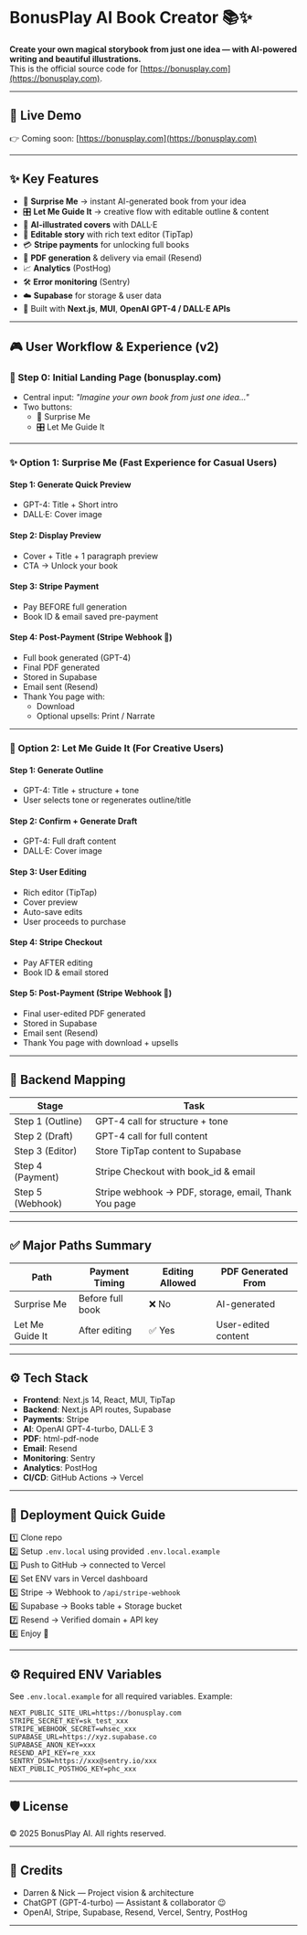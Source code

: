 
# BonusPlay AI Book Creator 📚✨

**Create your own magical storybook from just one idea — with AI-powered writing and beautiful illustrations.**  
This is the official source code for [https://bonusplay.com](https://bonusplay.com).

---

## 🚀 Live Demo

👉 Coming soon: [https://bonusplay.com](https://bonusplay.com)

---

## ✨ Key Features

- 🔮 **Surprise Me** → instant AI-generated book from your idea
- 🎛️ **Let Me Guide It** → creative flow with editable outline & content
- 🎨 **AI-illustrated covers** with DALL·E
- 📝 **Editable story** with rich text editor (TipTap)
- 💳 **Stripe payments** for unlocking full books
- 📄 **PDF generation** & delivery via email (Resend)
- 📈 **Analytics** (PostHog)
- 🛠 **Error monitoring** (Sentry)
- ☁️ **Supabase** for storage & user data
- 🚀 Built with **Next.js**, **MUI**, **OpenAI GPT-4 / DALL·E APIs**

---

## 🎮 User Workflow & Experience (v2)

### 🔰 Step 0: Initial Landing Page (bonusplay.com)

- Central input: _"Imagine your own book from just one idea..."_
- Two buttons:
  - 🔮 Surprise Me
  - 🎛️ Let Me Guide It

---

### ✨ Option 1: Surprise Me (Fast Experience for Casual Users)

#### Step 1: Generate Quick Preview
- GPT-4: Title + Short intro
- DALL·E: Cover image

#### Step 2: Display Preview
- Cover + Title + 1 paragraph preview
- CTA → Unlock your book

#### Step 3: Stripe Payment
- Pay BEFORE full generation
- Book ID & email saved pre-payment

#### Step 4: Post-Payment (Stripe Webhook 🚀)
- Full book generated (GPT-4)
- Final PDF generated
- Stored in Supabase
- Email sent (Resend)
- Thank You page with:
  - Download
  - Optional upsells: Print / Narrate

---

### 🎨 Option 2: Let Me Guide It (For Creative Users)

#### Step 1: Generate Outline
- GPT-4: Title + structure + tone
- User selects tone or regenerates outline/title

#### Step 2: Confirm + Generate Draft
- GPT-4: Full draft content
- DALL·E: Cover image

#### Step 3: User Editing
- Rich editor (TipTap)
- Cover preview
- Auto-save edits
- User proceeds to purchase

#### Step 4: Stripe Checkout
- Pay AFTER editing
- Book ID & email stored

#### Step 5: Post-Payment (Stripe Webhook 🚀)
- Final user-edited PDF generated
- Stored in Supabase
- Email sent (Resend)
- Thank You page with download + upsells

---

## 🧱 Backend Mapping

| Stage      | Task |
|------------|------|
| Step 1 (Outline) | GPT-4 call for structure + tone |
| Step 2 (Draft) | GPT-4 call for full content |
| Step 3 (Editor) | Store TipTap content to Supabase |
| Step 4 (Payment) | Stripe Checkout with book_id & email |
| Step 5 (Webhook) | Stripe webhook → PDF, storage, email, Thank You page |

---

## ✅ Major Paths Summary

| Path | Payment Timing | Editing Allowed | PDF Generated From |
|------|----------------|-----------------|--------------------|
| Surprise Me | Before full book | ❌ No | AI-generated |
| Let Me Guide It | After editing | ✅ Yes | User-edited content |

---

## ⚙️ Tech Stack

- **Frontend**: Next.js 14, React, MUI, TipTap
- **Backend**: Next.js API routes, Supabase
- **Payments**: Stripe
- **AI**: OpenAI GPT-4-turbo, DALL·E 3
- **PDF**: html-pdf-node
- **Email**: Resend
- **Monitoring**: Sentry
- **Analytics**: PostHog
- **CI/CD**: GitHub Actions → Vercel

---

## 🚀 Deployment Quick Guide

1️⃣ Clone repo  
2️⃣ Setup `.env.local` using provided `.env.local.example`  
3️⃣ Push to GitHub → connected to Vercel  
4️⃣ Set ENV vars in Vercel dashboard  
5️⃣ Stripe → Webhook to `/api/stripe-webhook`  
6️⃣ Supabase → Books table + Storage bucket  
7️⃣ Resend → Verified domain + API key  
8️⃣ Enjoy 🎉

---

## ⚙️ Required ENV Variables

See `.env.local.example` for all required variables. Example:

```env
NEXT_PUBLIC_SITE_URL=https://bonusplay.com
STRIPE_SECRET_KEY=sk_test_xxx
STRIPE_WEBHOOK_SECRET=whsec_xxx
SUPABASE_URL=https://xyz.supabase.co
SUPABASE_ANON_KEY=xxx
RESEND_API_KEY=re_xxx
SENTRY_DSN=https://xxx@sentry.io/xxx
NEXT_PUBLIC_POSTHOG_KEY=phc_xxx
```

---

## 🛡 License

© 2025 BonusPlay AI. All rights reserved.

---

## 🙏 Credits

- Darren & Nick — Project vision & architecture  
- ChatGPT (GPT-4-turbo) — Assistant & collaborator 😉  
- OpenAI, Stripe, Supabase, Resend, Vercel, Sentry, PostHog

---
